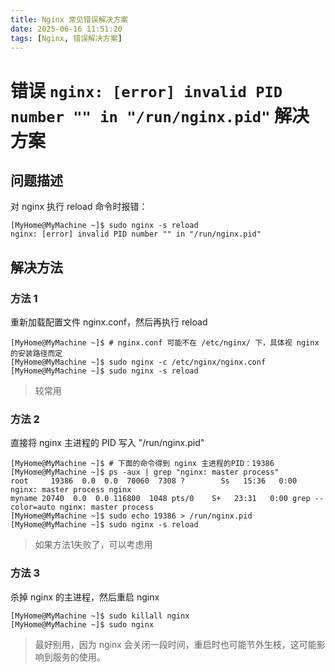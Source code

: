 ```yaml
---
title: Nginx 常见错误解决方案
date: 2025-06-16 11:51:20
tags: [Nginx, 错误解决方案]
---
```



# 错误 `nginx: [error] invalid PID number "" in "/run/nginx.pid"` 解决方案


## 问题描述
对 nginx 执行 reload 命令时报错：

```shell
[MyHome@MyMachine ~]$ sudo nginx -s reload
nginx: [error] invalid PID number "" in "/run/nginx.pid"
```


## 解决方法

### 方法 1
重新加载配置文件 nginx.conf，然后再执行 reload

```shell
[MyHome@MyMachine ~]$ # nginx.conf 可能不在 /etc/nginx/ 下，具体视 nginx 的安装路径而定
[MyHome@MyMachine ~]$ sudo nginx -c /etc/nginx/nginx.conf
[MyHome@MyMachine ~]$ sudo nginx -s reload
```

> 较常用

### 方法 2
直接将 nginx 主进程的 PID 写入 "/run/nginx.pid"

```shell
[MyHome@MyMachine ~]$ # 下面的命令得到 nginx 主进程的PID：19386
[MyHome@MyMachine ~]$ ps -aux | grep "nginx: master process"
root     19386  0.0  0.0  70060  7308 ?        Ss   15:36   0:00 nginx: master process nginx
myname 20740  0.0  0.0 116800  1048 pts/0    S+   23:31   0:00 grep --color=auto nginx: master process
[MyHome@MyMachine ~]$ sudo echo 19386 > /run/nginx.pid
[MyHome@MyMachine ~]$ sudo nginx -s reload
```

> 如果方法1失败了，可以考虑用

### 方法 3
杀掉 nginx 的主进程，然后重启 nginx

```shell
[MyHome@MyMachine ~]$ sudo killall nginx
[MyHome@MyMachine ~]$ sudo nginx
```

> 最好别用，因为 nginx 会关闭一段时间，重启时也可能节外生枝，这可能影响到服务的使用。